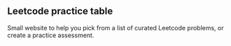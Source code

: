 ## Leetcode practice table

Small website to help you pick from a list of curated
Leetcode problems, or create a practice assessment.
